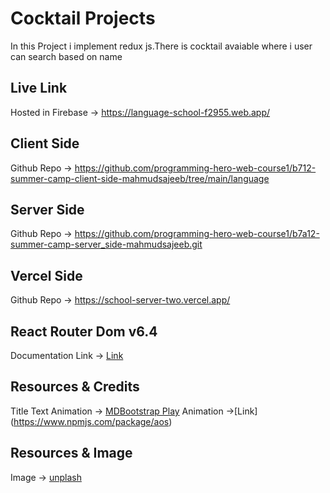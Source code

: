 # Cocktail Projects

In this Project i implement redux js.There is cocktail avaiable where i user can search based on name

## Live Link
Hosted in Firebase -> https://language-school-f2955.web.app/


## Client Side
Github Repo ->  https://github.com/programming-hero-web-course1/b712-summer-camp-client-side-mahmudsajeeb/tree/main/language
## Server Side
Github Repo ->  https://github.com/programming-hero-web-course1/b7a12-summer-camp-server_side-mahmudsajeeb.git
## Vercel Side
Github Repo ->  https://school-server-two.vercel.app/


 
## React Router Dom v6.4 
Documentation Link -> [Link](https://reactrouter.com/en/main/start/overview)

 
 

## Resources & Credits

Title Text Animation -> [MDBootstrap Play](https://mdbootstrap.com)
Animation ->[Link] (https://www.npmjs.com/package/aos)
 
 
## Resources & Image 
Image -> [unplash](https://unsplash.com/)
 

